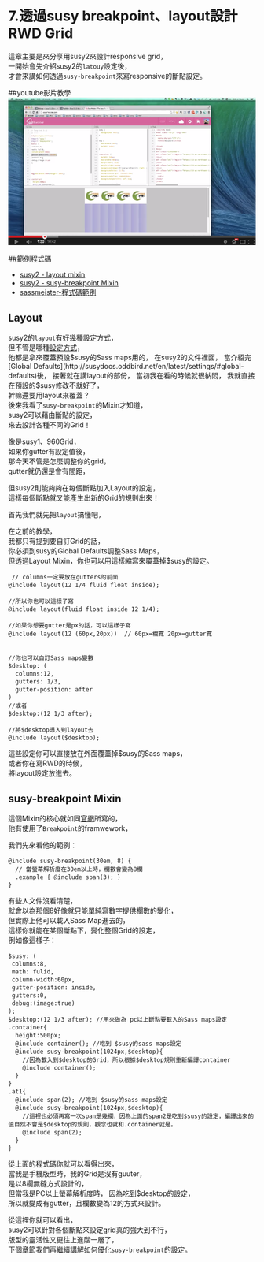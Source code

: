 # 7.透過susy breakpoint、layout設計RWD Grid 

這章主要是來分享用susy2來設計responsive grid，    
一開始會先介紹susy2的`latouy`設定後，  
才會來講如何透過`susy-breakpoint`來寫responsive的斷點設定。  

##youtube影片教學
<a href="https://www.youtube.com/watch?v=tdEyKwWMYlg&list=UU7A-C1EwjVfGbCOK5u8AlwA" target="_blank">![](/images/video/susy2-7.png)</a>

##範例程式碼
* [susy2 - layout mixin](http://susydocs.oddbird.net/en/latest/settings/#layout-function)
* [susy2 - susy-breakpoint Mixin](http://susydocs.oddbird.net/en/latest/toolkit/#breakpoint)
* [sassmeister-程式碼範例](http://sassmeister.com/gist/54f4769a34f66ceab3f7)  

## Layout
susy2的`layout`有好幾種設定方式，  
但不管是哪種[設定方式](http://susydocs.oddbird.net/en/latest/settings/#layout)，  
他都是拿來覆蓋預設$susy的Sass maps用的，  
在susy2的文件裡面，  
當介紹完[Global Defaults](http://susydocs.oddbird.net/en/latest/settings/#global-defaults)後，  
接著就在講layout的部份，  
當初我在看的時候就很納悶，  
我就直接在預設的$susy修改不就好了，  
幹嘛還要用layout來覆蓋？  
後來我看了`susy-breakpoint`的Mixin才知道，   
susy2可以藉由斷點的設定，  
來去設計各種不同的Grid！  

像是susy1、960Grid，  
如果你gutter有設定值後，  
那今天不管是怎麼調整你的grid，  
gutter就仍還是會有間距，  

但susy2則能夠夠在每個斷點加入Layout的設定，  
這樣每個斷點就又能產生出新的Grid的規則出來！

首先我們就先把`layout`搞懂吧，

在之前的教學，  
我都只有提到要自訂Grid的話，  
你必須到susy的Global Defaults調整Sass Maps，  
但透過Layout Mixin，你也可以用這樣縮寫來覆蓋掉$susy的設定。
```
 // columns一定要放在gutters的前面
@include layout(12 1/4 fluid float inside);

//所以你也可以這樣子寫
@include layout(fluid float inside 12 1/4);

//如果你想要gutter是px的話，可以這樣子寫
@include layout(12 (60px,20px))  // 60px=欄寬 20px=gutter寬


//你也可以自訂Sass maps變數
$desktop: (
  columns:12,
  gutters: 1/3,
  gutter-position: after
)
//或者
$desktop:(12 1/3 after);

//將$desktop導入到layout去
@include layout($desktop);
```
這些設定你可以直接放在外面覆蓋掉$susy的Sass maps，  
或者你在寫RWD的時候，  
將layout設定放進去。

## susy-breakpoint Mixin
這個Mixin的核心就如同[官網](http://susydocs.oddbird.net/en/latest/toolkit/#breakpoint)所寫的，  
他有使用了`Breakpoint`的framwework，  

我們先來看他的範例：
```
@include susy-breakpoint(30em, 8) {
  // 當螢幕解析度在30em以上時，欄數會變為8欄
  .example { @include span(3); }
}
```
有些人文件沒看清楚，  
就會以為那個8好像就只能單純寫數字提供欄數的變化，  
但實際上他可以載入Sass Map進去的，  
這樣你就能在某個斷點下，變化整個Grid的設定，  
例如像這樣子：  
```
$susy: (
 columns:8,
 math: fulid,
 column-width:60px,
 gutter-position: inside,
 gutters:0,
 debug:(image:true) 
);
$desktop:(12 1/3 after); //用來做為 pc以上斷點要載入的Sass maps設定
.container{
  height:500px;
  @include container(); //吃到 $susy的sass maps設定
  @include susy-breakpoint(1024px,$desktop){
    //因為載入到$desktop的Grid，所以根據$desktop規則重新編譯container 
    @include container(); 
  }
}
.at1{
  @include span(2); //吃到 $susy的sass maps設定
  @include susy-breakpoint(1024px,$desktop){
    //這裡也必須再寫一次span是幾欄，因為上面的span2是吃到$susy的設定，編譯出來的值自然不會是$desktop的規則，觀念也就和.container就是。
    @include span(2); 
  }
}
```

從上面的程式碼你就可以看得出來，  
當我是手機版型時，我的Grid是沒有guuter，  
是以8欄無縫方式設計的，  
但當我是PC以上螢幕解析度時，
因為吃到$desktop的設定，  
所以就變成有gutter，且欄數變為12的方式來設計。

從這裡你就可以看出，  
susy2可以針對各個斷點來設定grid真的強大到不行，  
版型的靈活性又更往上進階一層了，  
下個章節我們再繼續講解如何優化`susy-breakpoint`的設定。
